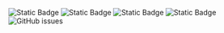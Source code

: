 ![Static Badge](https://img.shields.io/badge/blacklists-60-000000) ![Static Badge](https://img.shields.io/badge/blacklisted-2780646-cc0000) ![Static Badge](https://img.shields.io/badge/whitelisted-2242-00CC00) ![Static Badge](https://img.shields.io/badge/streaming_blacklist-28106-000000) ![GitHub issues](https://img.shields.io/github/issues/fabriziosalmi/blacklists)
